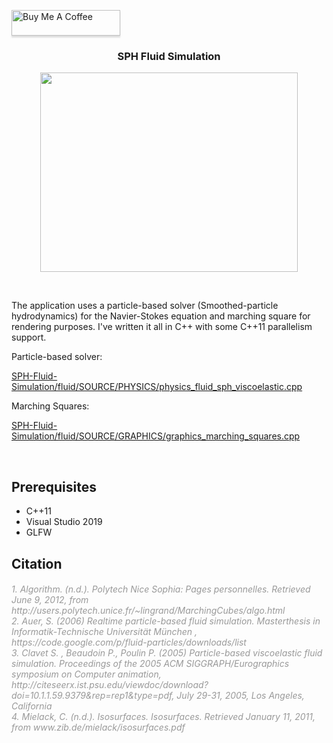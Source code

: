 <a href="https://www.buymeacoffee.com/banterless" target="_blank"><img src="https://www.buymeacoffee.com/assets/img/custom_images/orange_img.png" alt="Buy Me A Coffee" style="height: 41px !important;width: 174px !important;box-shadow: 0px 3px 2px 0px rgba(190, 190, 190, 0.5) !important;-webkit-box-shadow: 0px 3px 2px 0px rgba(190, 190, 190, 0.5) !important;" ></a>
<h3 style="text-align: center;"><strong>SPH Fluid Simulation</strong></h3>
<p><img style="display: block; margin-left: auto; margin-right: auto;" src="https://alexnasser.files.wordpress.com/2013/12/fluid1.gif?w=517" alt="" width="412" height="319" /></p>
<p>&nbsp;</p>
<p>The application uses a particle-based solver (Smoothed-particle hydrodynamics) for the Navier-Stokes equation and marching square for rendering purposes. I've written it all in C++ with some C++11 parallelism support.</p>
<p>Particle-based solver:</p>
<p><a href="https://github.com/consequencesunintended/SPH-Fluid-Simulation/blob/main/fluid/SOURCE/PHYSICS/physics_fluid_sph_viscoelastic.cpp">SPH-Fluid-Simulation/fluid/SOURCE/PHYSICS/physics_fluid_sph_viscoelastic.cpp</a></p>
<p>Marching Squares:</p>
<p><a href="https://github.com/consequencesunintended/SPH-Fluid-Simulation/blob/291ff83b3e97945008da062ea958497f4f152aee/fluid/SOURCE/GRAPHICS/graphics_marching_squares.cpp">SPH-Fluid-Simulation/fluid/SOURCE/GRAPHICS/graphics_marching_squares.cpp</a></p>
<p>&nbsp;</p>
<h2>Prerequisites</h2>
<ul>
<li>C++11</li>
<li>Visual Studio 2019</li>
<li>GLFW</li>
</ul>
<h2>Citation</h2>
<h6><span style="color: #999999;"><em>1. Algorithm. (n.d.). Polytech Nice Sophia: Pages personnelles. Retrieved June 9, 2012, from http://users.polytech.unice.fr/~lingrand/MarchingCubes/algo.html</em></span><br /><span style="color: #999999;"><em>2. Auer, S. (2006) Realtime particle-based fluid simulation. Masterthesis in Informatik-Technische Universit&auml;t M&uuml;nchen , https://code.google.com/p/fluid-particles/downloads/list</em></span><br /><span style="color: #999999;"><em>3. Clavet S. , Beaudoin P., Poulin P. (2005) Particle-based viscoelastic fluid simulation. Proceedings of the 2005 ACM SIGGRAPH/Eurographics symposium on Computer animation, http://citeseerx.ist.psu.edu/viewdoc/download?doi=10.1.1.59.9379&amp;rep=rep1&amp;type=pdf, July 29-31, 2005, Los Angeles, California</em></span><br /><span style="color: #999999;"><em>4. Mielack, C. (n.d.). Isosurfaces. Isosurfaces. Retrieved January 11, 2011, from www.zib.de/mielack/isosurfaces.pdf</em></span></h6>

